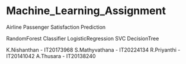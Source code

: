 # Machine_Learning_Assignment
Airline Passenger Satisfaction Prediction

RandomForest Classifier
LogisticRegression
SVC
DecisionTree

K.Nishanthan    - IT20173968
S.Mathyvathana  - IT20224134
R.Priyanthi     - IT20141042
A.Thusara       - IT20138240
